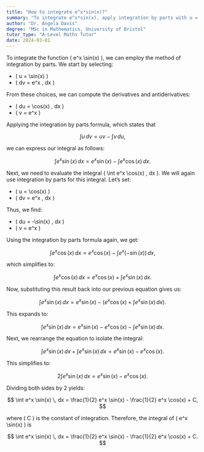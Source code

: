 ```yaml
---
title: "How to integrate e^x*sin(x)?"
summary: "To integrate e^x*sin(x), apply integration by parts with u = sin(x) and dv/dx = e^x to find the solution effectively."
author: "Dr. Angela Davis"
degree: "MSc in Mathematics, University of Bristol"
tutor_type: "A-Level Maths Tutor"
date: 2024-03-01
---
```


To integrate the function \( e^x \sin(x) \), we can employ the method of integration by parts. We start by selecting:

- \( u = \sin(x) \)
- \( dv = e^x \, dx \)

From these choices, we can compute the derivatives and antiderivatives:

- \( du = \cos(x) \, dx \)
- \( v = e^x \)

Applying the integration by parts formula, which states that 

$$
\int u \, dv = uv - \int v \, du,
$$ 

we can express our integral as follows:

$$
\int e^x \sin(x) \, dx = e^x \sin(x) - \int e^x \cos(x) \, dx.
$$

Next, we need to evaluate the integral \( \int e^x \cos(x) \, dx \). We will again use integration by parts for this integral. Let’s set:

- \( u = \cos(x) \)
- \( dv = e^x \, dx \)

Thus, we find:

- \( du = -\sin(x) \, dx \)
- \( v = e^x \)

Using the integration by parts formula again, we get:

$$
\int e^x \cos(x) \, dx = e^x \cos(x) - \int e^x (-\sin(x)) \, dx,
$$

which simplifies to:

$$
\int e^x \cos(x) \, dx = e^x \cos(x) + \int e^x \sin(x) \, dx.
$$

Now, substituting this result back into our previous equation gives us:

$$
\int e^x \sin(x) \, dx = e^x \sin(x) - \left( e^x \cos(x) + \int e^x \sin(x) \, dx \right).
$$

This expands to:

$$
\int e^x \sin(x) \, dx = e^x \sin(x) - e^x \cos(x) - \int e^x \sin(x) \, dx.
$$

Next, we rearrange the equation to isolate the integral:

$$
\int e^x \sin(x) \, dx + \int e^x \sin(x) \, dx = e^x \sin(x) - e^x \cos(x).
$$

This simplifies to:

$$
2 \int e^x \sin(x) \, dx = e^x \sin(x) - e^x \cos(x).
$$

Dividing both sides by $2$ yields:

$$
\int e^x \sin(x) \, dx = \frac{1}{2} e^x \sin(x) - \frac{1}{2} e^x \cos(x) + C,
$$

where \( C \) is the constant of integration. Therefore, the integral of \( e^x \sin(x) \) is 

$$
\int e^x \sin(x) \, dx = \frac{1}{2} e^x \sin(x) - \frac{1}{2} e^x \cos(x) + C.
$$
    